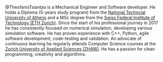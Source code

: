 @TheofanisTsiantas is a Mechanical Engineer and Software developer. 
He holds a Diploma (5-years study program) from the [National Techncial University of Athens](http://www.mech.ntua.gr/en) and a MSc degree from the [Swiss Federal Institute of Technology (ETH Zurich)](https://ethz.ch/de/studium/master/studienangebot/ingenieurwissenschaften/maschineningenieurwissenschaften.html).
Since the start of his professional journey in 2017 he has consistently focused on numerical simulation, developing various simulation software. 
He has proven experience with C++, Python, agile software development, code-testing and validation. 
An advocate of continuous learning he regularly attends Computer Science courses at the [Zurich University of Applied Sciences (ZHAW)](https://www.zhaw.ch/en/university/).
He has a passion for clean programming, creativity and algorithms. 
